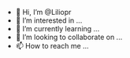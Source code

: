 - 👋 Hi, I’m @Liliopr
- 👀 I’m interested in ...
- 🌱 I’m currently learning ...
- 💞️ I’m looking to collaborate on ...
- 📫 How to reach me ...

<!---
Liliopr/Liliopr is a ✨ special ✨ repository because its `README.md` (this file) appears on your GitHub profile.
You can click the Preview link to take a look at your changes.
--->
